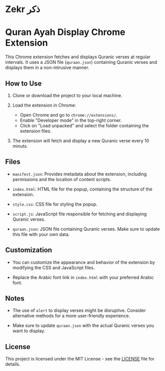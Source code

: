 # Zekr ذكر

# Quran Ayah Display Chrome Extension

This Chrome extension fetches and displays Quranic verses at regular intervals. It uses a JSON file (`quraan.json`) containing Quranic verses and displays them in a non-intrusive manner.

## How to Use

1. Clone or download the project to your local machine.

2. Load the extension in Chrome:
   - Open Chrome and go to `chrome://extensions/`.
   - Enable "Developer mode" in the top-right corner.
   - Click on "Load unpacked" and select the folder containing the extension files.

3. The extension will fetch and display a new Quranic verse every 10 minuts.

## Files

- `manifest.json`: Provides metadata about the extension, including permissions and the location of content scripts.

- `index.html`: HTML file for the popup, containing the structure of the extension.

- `style.css`: CSS file for styling the popup.

- `script.js`: JavaScript file responsible for fetching and displaying Quranic verses.

- `quraan.json`: JSON file containing Quranic verses. Make sure to update this file with your own data.

## Customization

- You can customize the appearance and behavior of the extension by modifying the CSS and JavaScript files.

- Replace the Arabic font link in `index.html` with your preferred Arabic font.

## Notes

- The use of `alert` to display verses might be disruptive. Consider alternative methods for a more user-friendly experience.

- Make sure to update `quraan.json` with the actual Quranic verses you want to display.

## License

This project is licensed under the MIT License - see the [LICENSE](LICENSE) file for details.
